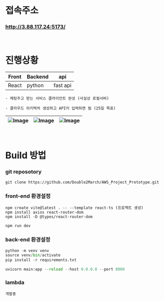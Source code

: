 # 접속주소
### http://3.88.117.24:5173/

<br/>

# 진행상황
|Front|Backend|api|
|-|-|-|
|React|python|fast api|

```
- 채팅주고 받는 서비스 클라이언트 완성 (사실상 로컬서버)

- 클라우드 아키텍처 생성하고 API키 입력하면 됨 (25일 목표)
```

|![Image](https://github.com/user-attachments/assets/3aaf3bd6-0cca-4748-a38c-5c0731245c94)|![Image](https://github.com/user-attachments/assets/9784421b-82ae-431f-8f3a-6555d51a3707)|![Image](https://github.com/user-attachments/assets/59a2aea2-b6a6-4b25-a66a-fe618d241523)|
|-|-|-|

<br>

# Build 방법

### git reposotory
```
git clone https://github.com/Double2March/AWS_Project_Prototype.git
```
### front-end 환경설정
```
npm create vite@latest . -- --template react-ts (프로젝트 생성)
npm install axios react-router-dom
npm install -D @types/react-router-dom

npm run dev
```
### back-end 환경설정
```python
python -m venv venv
source venv/bin/activate
pip install -r requirements.txt

uvicorn main:app --reload --host 0.0.0.0 --port 8000
```
### lambda
```
개발중
```

